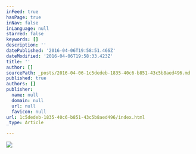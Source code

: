 ```yaml
---
inFeed: true
hasPage: true
inNav: false
inLanguage: null
starred: false
keywords: []
description: ''
datePublished: '2016-04-06T19:58:51.466Z'
dateModified: '2016-04-06T19:58:33.423Z'
title: ''
author: []
sourcePath: _posts/2016-04-06-1c5dedeb-1835-40c6-b851-43c5b8aed496.md
published: true
authors: []
publisher:
  name: null
  domain: null
  url: null
  favicon: null
url: 1c5dedeb-1835-40c6-b851-43c5b8aed496/index.html
_type: Article

---
```

![](https://the-grid-user-content.s3-us-west-2.amazonaws.com/617690f0-d72b-4d2c-848a-c447571700e0.png)